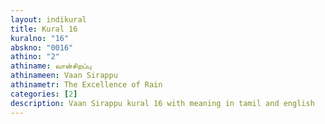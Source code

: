 ```yaml
---
layout: indikural
title: Kural 16
kuralno: "16"
abskno: "0016"
athino: "2"
athiname: வான்சிறப்பு
athinameen: Vaan Sirappu
athinametr: The Excellence of Rain
categories: [2]
description: Vaan Sirappu kural 16 with meaning in tamil and english 
---
```


